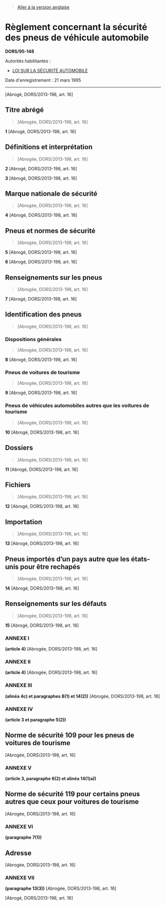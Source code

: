 > [Aller à la version anglaise](/en/Regulations/Statutory%20Orders%20and%20Regulations/95/148.md)

# Règlement concernant la sécurité des pneus de véhicule automobile

**DORS/95-148**

Autorités habilitantes : 
- [LOI SUR LA SÉCURITÉ AUTOMOBILE](/fr/Lois/Lois%20du%20Canada/1993/ch.%2016.md)

Date d'enregistrement : 21 mars 1995

----------


[Abrogé, DORS/2013-198, art. 16]



## Titre abrégé
> [Abrogée, DORS/2013-198, art. 16]



**1** [Abrogé, DORS/2013-198, art. 16]




## Définitions et interprétation
> [Abrogée, DORS/2013-198, art. 16]



**2** [Abrogé, DORS/2013-198, art. 16]



**3** [Abrogé, DORS/2013-198, art. 16]




## Marque nationale de sécurité
> [Abrogée, DORS/2013-198, art. 16]



**4** [Abrogé, DORS/2013-198, art. 16]




## Pneus et normes de sécurité
> [Abrogée, DORS/2013-198, art. 16]



**5** [Abrogé, DORS/2013-198, art. 16]



**6** [Abrogé, DORS/2013-198, art. 16]




## Renseignements sur les pneus
> [Abrogée, DORS/2013-198, art. 16]



**7** [Abrogé, DORS/2013-198, art. 16]




## Identification des pneus
> [Abrogée, DORS/2013-198, art. 16]




### Dispositions générales
> [Abrogée, DORS/2013-198, art. 16]



**8** [Abrogé, DORS/2013-198, art. 16]




### Pneus de voitures de tourisme
> [Abrogée, DORS/2013-198, art. 16]



**9** [Abrogé, DORS/2013-198, art. 16]




### Pneus de véhicules automobiles autres que les voitures de tourisme
> [Abrogée, DORS/2013-198, art. 16]



**10** [Abrogé, DORS/2013-198, art. 16]




## Dossiers
> [Abrogée, DORS/2013-198, art. 16]



**11** [Abrogé, DORS/2013-198, art. 16]




## Fichiers
> [Abrogée, DORS/2013-198, art. 16]



**12** [Abrogé, DORS/2013-198, art. 16]




## Importation
> [Abrogée, DORS/2013-198, art. 16]



**13** [Abrogé, DORS/2013-198, art. 16]




## Pneus importés d’un pays autre que les états-unis pour être rechapés
> [Abrogée, DORS/2013-198, art. 16]



**14** [Abrogé, DORS/2013-198, art. 16]




## Renseignements sur les défauts
> [Abrogée, DORS/2013-198, art. 16]



**15** [Abrogé, DORS/2013-198, art. 16]




### **ANNEXE I** 
**(article 4)**
[Abrogée, DORS/2013-198, art. 16]




### **ANNEXE II** 
**(article 4)**
[Abrogée, DORS/2013-198, art. 16]




### **ANNEXE III** 
**(alinéa 4c) et paragraphes 8(1) et 14(2))**
[Abrogée, DORS/2013-198, art. 16]




### **ANNEXE IV** 
**(article 3 et paragraphe 5(2))**
## Norme de sécurité 109 pour les pneus de voitures de tourisme
[Abrogée, DORS/2013-198, art. 16]




### **ANNEXE V** 
**(article 3, paragraphe 6(2) et alinéa 14(1)a))**
## Norme de sécurité 119 pour certains pneus autres que ceux pour voitures de tourisme
[Abrogée, DORS/2013-198, art. 16]




### **ANNEXE VI** 
**(paragraphe 7(1))**
## Adresse
[Abrogée, DORS/2013-198, art. 16]




### **ANNEXE VII** 
**(paragraphe 13(3))**
[Abrogée, DORS/2013-198, art. 16]


[Abrogé, DORS/2013-198, art. 16]


